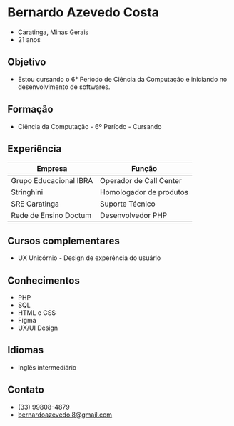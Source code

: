 # Bernardo Azevedo Costa
- Caratinga, Minas Gerais
- 21 anos

## Objetivo
- Estou cursando o 6° Período de Ciência da Computação e iniciando no desenvolvimento de softwares.

## Formação
- Ciência da Computação - 6º Período - Cursando

## Experiência
| Empresa                | Função                     |
|------------------------|----------------------------|
| Grupo Educacional IBRA | Operador de Call Center    |
| Stringhini             | Homologador de produtos    |
| SRE Caratinga          | Suporte Técnico            |
| Rede de Ensino Doctum  | Desenvolvedor PHP          |

## Cursos complementares
- UX Unicórnio - Design de experência do usuário

## Conhecimentos
- PHP
- SQL
- HTML e CSS
- Figma
- UX/UI Design

## Idiomas
- Inglês intermediário

## Contato
- (33) 99808-4879
- bernardoazevedo.8@gmail.com
